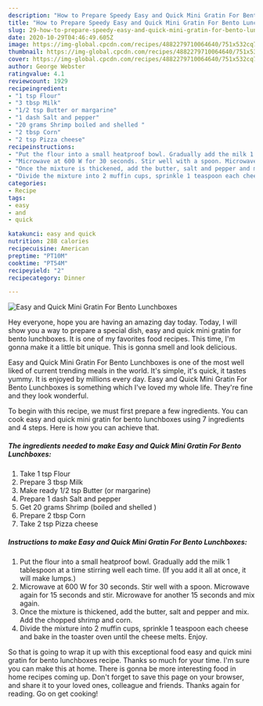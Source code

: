 ```yaml
---
description: "How to Prepare Speedy Easy and Quick Mini Gratin For Bento Lunchboxes"
title: "How to Prepare Speedy Easy and Quick Mini Gratin For Bento Lunchboxes"
slug: 29-how-to-prepare-speedy-easy-and-quick-mini-gratin-for-bento-lunchboxes
date: 2020-10-29T04:46:49.605Z
image: https://img-global.cpcdn.com/recipes/4882279710064640/751x532cq70/easy-and-quick-mini-gratin-for-bento-lunchboxes-recipe-main-photo.jpg
thumbnail: https://img-global.cpcdn.com/recipes/4882279710064640/751x532cq70/easy-and-quick-mini-gratin-for-bento-lunchboxes-recipe-main-photo.jpg
cover: https://img-global.cpcdn.com/recipes/4882279710064640/751x532cq70/easy-and-quick-mini-gratin-for-bento-lunchboxes-recipe-main-photo.jpg
author: George Webster
ratingvalue: 4.1
reviewcount: 1929
recipeingredient:
- "1 tsp Flour"
- "3 tbsp Milk"
- "1/2 tsp Butter or margarine"
- "1 dash Salt and pepper"
- "20 grams Shrimp boiled and shelled "
- "2 tbsp Corn"
- "2 tsp Pizza cheese"
recipeinstructions:
- "Put the flour into a small heatproof bowl. Gradually add the milk 1 tablespoon at a time stirring well each time. (If you add it all at once, it will make lumps.)"
- "Microwave at 600 W for 30 seconds. Stir well with a spoon. Microwave again for 15 seconds and stir. Microwave for another 15 seconds and mix again."
- "Once the mixture is thickened, add the butter, salt and pepper and mix. Add the chopped shrimp and corn."
- "Divide the mixture into 2 muffin cups, sprinkle 1 teaspoon each cheese and bake in the toaster oven until the cheese melts. Enjoy."
categories:
- Recipe
tags:
- easy
- and
- quick

katakunci: easy and quick 
nutrition: 288 calories
recipecuisine: American
preptime: "PT10M"
cooktime: "PT54M"
recipeyield: "2"
recipecategory: Dinner

---
```



![Easy and Quick Mini Gratin For Bento Lunchboxes](https://img-global.cpcdn.com/recipes/4882279710064640/751x532cq70/easy-and-quick-mini-gratin-for-bento-lunchboxes-recipe-main-photo.jpg)

Hey everyone, hope you are having an amazing day today. Today, I will show you a way to prepare a special dish, easy and quick mini gratin for bento lunchboxes. It is one of my favorites food recipes. This time, I'm gonna make it a little bit unique. This is gonna smell and look delicious.



Easy and Quick Mini Gratin For Bento Lunchboxes is one of the most well liked of current trending meals in the world. It's simple, it's quick, it tastes yummy. It is enjoyed by millions every day. Easy and Quick Mini Gratin For Bento Lunchboxes is something which I've loved my whole life. They're fine and they look wonderful.


To begin with this recipe, we must first prepare a few ingredients. You can cook easy and quick mini gratin for bento lunchboxes using 7 ingredients and 4 steps. Here is how you can achieve that.

<!--inarticleads1-->

##### The ingredients needed to make Easy and Quick Mini Gratin For Bento Lunchboxes:

1. Take 1 tsp Flour
1. Prepare 3 tbsp Milk
1. Make ready 1/2 tsp Butter (or margarine)
1. Prepare 1 dash Salt and pepper
1. Get 20 grams Shrimp (boiled and shelled )
1. Prepare 2 tbsp Corn
1. Take 2 tsp Pizza cheese




<!--inarticleads2-->

##### Instructions to make Easy and Quick Mini Gratin For Bento Lunchboxes:

1. Put the flour into a small heatproof bowl. Gradually add the milk 1 tablespoon at a time stirring well each time. (If you add it all at once, it will make lumps.)
1. Microwave at 600 W for 30 seconds. Stir well with a spoon. Microwave again for 15 seconds and stir. Microwave for another 15 seconds and mix again.
1. Once the mixture is thickened, add the butter, salt and pepper and mix. Add the chopped shrimp and corn.
1. Divide the mixture into 2 muffin cups, sprinkle 1 teaspoon each cheese and bake in the toaster oven until the cheese melts. Enjoy.




So that is going to wrap it up with this exceptional food easy and quick mini gratin for bento lunchboxes recipe. Thanks so much for your time. I'm sure you can make this at home. There is gonna be more interesting food in home recipes coming up. Don't forget to save this page on your browser, and share it to your loved ones, colleague and friends. Thanks again for reading. Go on get cooking!
